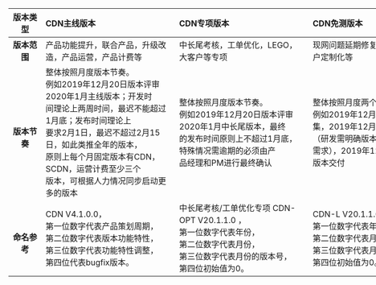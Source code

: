 <table style="width:890px">
<thead>
<tr>
<th align="center" style="width:50px">版本类型</th>
<th align="left" style="width:250px">CDN主线版本</th>
<th align="left" style="width:250px">CDN专项版本</th>
<th align="left" style="width:250px">CDN免测版本</th>
</tr>
</thead>
<tbody><tr>
<td align="center"><strong>版本范围</strong><br></td>
<td align="left">产品功能提升，联合产品，升级改造，产品运营，产品计费等</td>
<td align="left">中长尾考核，工单优化，LEGO，大客户等专项</td>
<td align="left">现网问题延期修复类，运维，大客户定制化等</td>
</tr>
<tr>
<td align="center"><br><br><strong>版本节奏</strong><br><br></td>
<td align="left">整体按照月度版本节奏。<br>例如2019年12月20日版本评审2020年1月主线版本；开发时<br>间理论上两周时间，最迟不能超过1月底；发布时间理论上<br>要求2月1日，最迟不超过2月15日，如此类推全年的版本，<br>原则上每个月固定版本有CDN，SCDN，运营计费至少三个<br>版本，可根据人力情况同步启动更多的版本</td>
<td align="left">整体按照月度版本节奏。<br>例如2019年12月20日版本评审2020年1月中长尾版本，最终<br>的发布时间原则上不超过1月底，特殊情况需逾期的必须由产<br>品经理和PM进行最终确认</td>
<td align="left">整体按照月度两个版本节奏。<br>例如2019年12月20日前版本搜集，2019年12月20日版本评审<br> （研发需明确版本周期内可交付的需求），2019年12月27日前<br> 版本交付</td>
</tr>
<tr>
<td align="center"><br><br><strong>命名参考</strong><br><br></td>
<td align="left">CDN V4.1.0.0，<br> 第一位数字代表产品策划周期，<br>第二位数字代表版本功能特性，<br>第三位数字代表功能特性调整，<br>第四位代表bugfix版本。</td>
<td align="left">中长尾考核/工单优化专项 CDN-OPT V20.1.1.0 ，<br> 第一位数字代表年份，<br>第二位数字代表月份，<br>第三位数字代表月份的版本号，<br>第四位初始值为0。</td>
<td align="left">CDN-L V20.1.1.0 ， <br>第一位数字代表年份，<br>第二位数字代表月份，<br>第三位数字代表月份的版本号，<br>第四位初始值为0。</td>
</tr>
</tbody></table>
